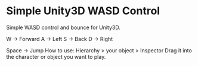 # Simple Unity3D WASD Control

Simple WASD control and bounce for Unity3D.

W -> Forward
A -> Left
S -> Back
D -> Right

Space -> Jump
How to use:
Hierarchy > your object > Inspector
Drag it into the character or object you want to play.
